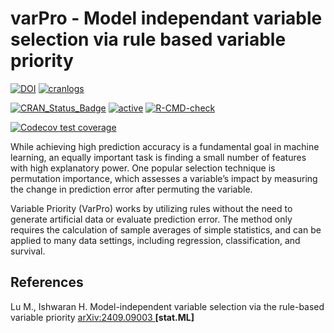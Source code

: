 varPro - Model independant variable selection via rule based variable priority
========================================================
<!-- badges: start -->
[![DOI](https://doi.org/10.48550/arXiv.2409.09003)](https://doi.org/10.48550/arXiv.2409.09003)
[![cranlogs](http://cranlogs.r-pkg.org/badges/varpro)](http://cranlogs.r-pkg.org/badges/varpro)

[![CRAN_Status_Badge](http://www.r-pkg.org/badges/version/varpro)](https://cran.r-project.org/package=varpro)
[![active](http://www.repostatus.org/badges/latest/active.svg)](http://www.repostatus.org/badges/latest/active.svg)
[![R-CMD-check](https://github.com/kogalur/varpro/actions/workflows/R-CMD-check.yaml/badge.svg)](https://github.com/kogalur/varpro/actions/workflows/R-CMD-check.yaml)

[![Codecov test coverage](https://codecov.io/gh/kogalur/varpro/graph/badge.svg)](https://app.codecov.io/gh/kogalur/varpro)
<!-- badges: end -->


While achieving high prediction accuracy is a fundamental goal in machine learning, an equally important task is finding a small number of features with high explanatory power. One popular selection technique is permutation importance, which assesses a variable’s impact by measuring the change in prediction error after permuting the variable. 

Variable Priority (VarPro) works by utilizing rules without the need to generate artificial data or evaluate prediction error. The method only requires the calculation of sample averages of simple statistics, and can be applied to many data settings, including regression, classification, and survival.


## References

Lu M., Ishwaran H. Model-independent variable selection via the rule-based variable priority [arXiv:2409.09003 ](https://arxiv.org/abs/2409.09003) **[stat.ML]**